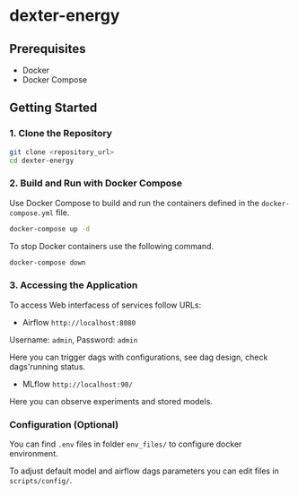 # dexter-energy


## Prerequisites

- Docker
- Docker Compose

## Getting Started

### 1. Clone the Repository

```bash
git clone <repository_url>
cd dexter-energy
```

### 2. Build and Run with Docker Compose

Use Docker Compose to build and run the containers defined in the ```docker-compose.yml``` file.

```bash
docker-compose up -d
```

To stop Docker containers use the following command.
```bash
docker-compose down
```

### 3. Accessing the Application

To access Web interfacess of services follow URLs:

- Airflow `http://localhost:8080`

Username: `admin`, Password: `admin`

Here you can trigger dags with configurations, see dag design, check dags'running status.

- MLflow `http://localhost:90/`

Here you can observe experiments and stored models.

### Configuration (Optional)

You can find `.env` files in folder `env_files/` to configure docker environment.

To adjust default model and airflow dags parameters you can edit files in `scripts/config/`.
